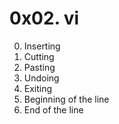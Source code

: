 # 0x02. vi

0. Inserting
1. Cutting
2. Pasting
3. Undoing
4. Exiting
5. Beginning of the line
6. End of the line
